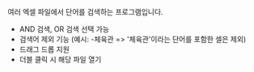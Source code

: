 여러 엑셀 파일에서 단어를 검색하는 프로그램입니다.

- AND 검색, OR 검색 선택 가능
- 검색어 제외 기능 (예시: -체육관 => '체육관'이라는 단어를 포함한 셀은 제외)
- 드래그 드롭 지원
- 더블 클릭 시 해당 파일 열기
